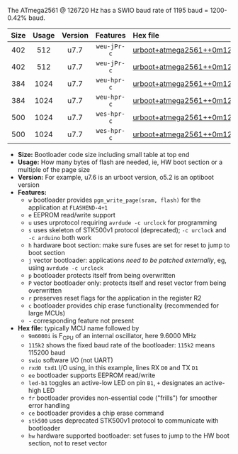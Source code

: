 The ATmega2561 @ 126720 Hz has a SWIO baud rate of 1195 baud = 1200-0.42% baud.

|Size|Usage|Version|Features|Hex file|
|:-:|:-:|:-:|:-:|:--|
|402|512|u7.7|`weu-jPr-c`|[urboot+atmega2561++0m126720i++++1k2_swio_rxd2_txd3_ee_led+b5_fr_ce.hex](https://raw.githubusercontent.com/stefanrueger/urboot.hex/main/cores/megacore/atmega2561/internal_oscillator/fint++0m126720_Hz/br++++1k2_bps/urboot+atmega2561++0m126720i++++1k2_swio_rxd2_txd3_ee_led+b5_fr_ce.hex)|
|402|512|u7.7|`weu-jPr-c`|[urboot+atmega2561++0m126720i++++1k2_swio_rxe0_txe1_ee_led+b5_fr_ce.hex](https://raw.githubusercontent.com/stefanrueger/urboot.hex/main/cores/megacore/atmega2561/internal_oscillator/fint++0m126720_Hz/br++++1k2_bps/urboot+atmega2561++0m126720i++++1k2_swio_rxe0_txe1_ee_led+b5_fr_ce.hex)|
|384|1024|u7.7|`weu-hpr-c`|[urboot+atmega2561++0m126720i++++1k2_swio_rxd2_txd3_ee_led+b5_fr_ce_hw.hex](https://raw.githubusercontent.com/stefanrueger/urboot.hex/main/cores/megacore/atmega2561/internal_oscillator/fint++0m126720_Hz/br++++1k2_bps/urboot+atmega2561++0m126720i++++1k2_swio_rxd2_txd3_ee_led+b5_fr_ce_hw.hex)|
|384|1024|u7.7|`weu-hpr-c`|[urboot+atmega2561++0m126720i++++1k2_swio_rxe0_txe1_ee_led+b5_fr_ce_hw.hex](https://raw.githubusercontent.com/stefanrueger/urboot.hex/main/cores/megacore/atmega2561/internal_oscillator/fint++0m126720_Hz/br++++1k2_bps/urboot+atmega2561++0m126720i++++1k2_swio_rxe0_txe1_ee_led+b5_fr_ce_hw.hex)|
|500|1024|u7.7|`wes-hpr-c`|[urboot+atmega2561++0m126720i++++1k2_swio_rxd2_txd3_ee_led+b5_fr_ce_stk500_hw.hex](https://raw.githubusercontent.com/stefanrueger/urboot.hex/main/cores/megacore/atmega2561/internal_oscillator/fint++0m126720_Hz/br++++1k2_bps/urboot+atmega2561++0m126720i++++1k2_swio_rxd2_txd3_ee_led+b5_fr_ce_stk500_hw.hex)|
|500|1024|u7.7|`wes-hpr-c`|[urboot+atmega2561++0m126720i++++1k2_swio_rxe0_txe1_ee_led+b5_fr_ce_stk500_hw.hex](https://raw.githubusercontent.com/stefanrueger/urboot.hex/main/cores/megacore/atmega2561/internal_oscillator/fint++0m126720_Hz/br++++1k2_bps/urboot+atmega2561++0m126720i++++1k2_swio_rxe0_txe1_ee_led+b5_fr_ce_stk500_hw.hex)|

- **Size:** Bootloader code size including small table at top end
- **Usage:** How many bytes of flash are needed, ie, HW boot section or a multiple of the page size
- **Version:** For example, u7.6 is an urboot version, o5.2 is an optiboot version
- **Features:**
  + `w` bootloader provides `pgm_write_page(sram, flash)` for the application at `FLASHEND-4+1`
  + `e` EEPROM read/write support
  + `u` uses urprotocol requiring `avrdude -c urclock` for programming
  + `s` uses skeleton of STK500v1 protocol (deprecated); `-c urclock` and `-c arduino` both work
  + `h` hardware boot section: make sure fuses are set for reset to jump to boot section
  + `j` vector bootloader: applications *need to be patched externally*, eg, using `avrdude -c urclock`
  + `p` bootloader protects itself from being overwritten
  + `P` vector bootloader only: protects itself and reset vector from being overwritten
  + `r` preserves reset flags for the application in the register R2
  + `c` bootloader provides chip erase functionality (recommended for large MCUs)
  + `-` corresponding feature not present
- **Hex file:** typically MCU name followed by
  + `9m6000i` is F<sub>CPU</sub> of an internal oscillator, here 9.6000 MHz
  + `115k2` shows the fixed baud rate of the bootloader: `115k2` means 115200 baud
  + `swio` software I/O (not UART)
  + `rxd0 txd1` I/O using, in this example, lines RX `D0` and TX `D1`
  + `ee` bootloader supports EEPROM read/write
  + `led-b1` toggles an active-low LED on pin `B1`, `+` designates an active-high LED
  + `fr` bootloader provides non-essential code ("frills") for smoother error handling
  + `ce` bootloader provides a chip erase command
  + `stk500` uses deprecated STK500v1 protocol to communicate with bootloader
  + `hw` hardware supported bootloader: set fuses to jump to the HW boot section, not to reset vector
